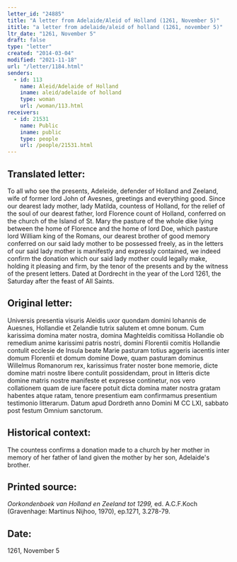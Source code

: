 ```yaml
---
letter_id: "24885"
title: "A letter from Adelaide/Aleid of Holland (1261, November 5)"
ititle: "a letter from adelaide/aleid of holland (1261, november 5)"
ltr_date: "1261, November 5"
draft: false
type: "letter"
created: "2014-03-04"
modified: "2021-11-18"
url: "/letter/1184.html"
senders:
  - id: 113
    name: Aleid/Adelaide of Holland
    iname: aleid/adelaide of holland
    type: woman
    url: /woman/113.html
receivers:
  - id: 21531
    name: Public
    iname: public
    type: people
    url: /people/21531.html
---
```

<h2> Translated letter:</h2>To all who see the presents, Adeleide, defender of Holland and Zeeland, wife of former lord John of Avesnes, greetings and everything good.
Since our dearest lady mother, lady Matilda, countess of Holland, for the relief of the soul of our dearest father, lord Florence count of Holland, conferred on the church of the Island of St. Mary the pasture of the whole dike lying between the home of Florence and the home of lord Doe, which pasture lord William king of the Romans, our dearest brother of good memory conferred on our said lady mother to be possessed freely, as in the letters of our said lady mother is manifestly and expressly contained, we indeed confirm the donation which our said lady mother could legally make, holding it pleasing and firm, by the tenor of the presents and by the witness of the present letters.
Dated at Dordrecht in the year of the Lord 1261, the Saturday after the feast of All Saints.
<h2 class="mt-4"> Original letter:</h2>Universis presentia visuris Aleidis uxor quondam domini Iohannis de Auesnes, Hollandie et Zelandie tutrix salutem et omne bonum.
Cum karissima domina mater nostra, domina Maghteldis comitissa Hollandie ob remedium anime karissimi patris nostri, domini Florentii comitis Hollandie contulit  ecclesie de Insula beate Marie pasturam totius aggeris iacentis inter domum Florentii et domum domine Dowe, quam pasturam dominus Willelmus Romanorum rex, karissimus frater noster bone memorie, dicte domine matri nostre libere contulit possidendam, prout in litteris dicte domine matris nostre manifeste et expresse continetur, nos vero collationem quam de iure facere potuit dicta domina mater nostra gratam habentes atque ratam, tenore presentium eam confirmamus presentium testimonio litterarum.
Datum apud Dordreth anno Domini M CC LXI, sabbato post festum Omnium sanctorum.
<h2 class="mt-4"> Historical context:</h2>The countess confirms a donation made to a church by her mother in memory of her father of land given the mother by her son, Adelaide's brother.
<h2 class="mt-4"> Printed source:</h2><p><em>Oorkondenboek van Holland en Zeeland tot 1299,</em> ed. A.C.F.Koch (Gravenhage: Martinus Nijhoo, 1970), ep.1271, 3.278-79.</p><h2 class="mt-4"> Date:</h2>1261, November 5